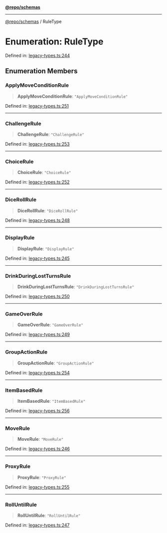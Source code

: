 [**@repo/schemas**](../README.md)

***

[@repo/schemas](../README.md) / RuleType

# Enumeration: RuleType

Defined in: [legacy-types.ts:244](https://github.com/alexqguo/drinking-board-game-v3/blob/c6c8efecde293dcd45795192eba80a63357ff3d6/packages/schemas/src/legacy-types.ts#L244)

## Enumeration Members

### ApplyMoveConditionRule

> **ApplyMoveConditionRule**: `"ApplyMoveConditionRule"`

Defined in: [legacy-types.ts:251](https://github.com/alexqguo/drinking-board-game-v3/blob/c6c8efecde293dcd45795192eba80a63357ff3d6/packages/schemas/src/legacy-types.ts#L251)

***

### ChallengeRule

> **ChallengeRule**: `"ChallengeRule"`

Defined in: [legacy-types.ts:253](https://github.com/alexqguo/drinking-board-game-v3/blob/c6c8efecde293dcd45795192eba80a63357ff3d6/packages/schemas/src/legacy-types.ts#L253)

***

### ChoiceRule

> **ChoiceRule**: `"ChoiceRule"`

Defined in: [legacy-types.ts:252](https://github.com/alexqguo/drinking-board-game-v3/blob/c6c8efecde293dcd45795192eba80a63357ff3d6/packages/schemas/src/legacy-types.ts#L252)

***

### DiceRollRule

> **DiceRollRule**: `"DiceRollRule"`

Defined in: [legacy-types.ts:248](https://github.com/alexqguo/drinking-board-game-v3/blob/c6c8efecde293dcd45795192eba80a63357ff3d6/packages/schemas/src/legacy-types.ts#L248)

***

### DisplayRule

> **DisplayRule**: `"DisplayRule"`

Defined in: [legacy-types.ts:245](https://github.com/alexqguo/drinking-board-game-v3/blob/c6c8efecde293dcd45795192eba80a63357ff3d6/packages/schemas/src/legacy-types.ts#L245)

***

### DrinkDuringLostTurnsRule

> **DrinkDuringLostTurnsRule**: `"DrinkDuringLostTurnsRule"`

Defined in: [legacy-types.ts:250](https://github.com/alexqguo/drinking-board-game-v3/blob/c6c8efecde293dcd45795192eba80a63357ff3d6/packages/schemas/src/legacy-types.ts#L250)

***

### GameOverRule

> **GameOverRule**: `"GameOverRule"`

Defined in: [legacy-types.ts:249](https://github.com/alexqguo/drinking-board-game-v3/blob/c6c8efecde293dcd45795192eba80a63357ff3d6/packages/schemas/src/legacy-types.ts#L249)

***

### GroupActionRule

> **GroupActionRule**: `"GroupActionRule"`

Defined in: [legacy-types.ts:254](https://github.com/alexqguo/drinking-board-game-v3/blob/c6c8efecde293dcd45795192eba80a63357ff3d6/packages/schemas/src/legacy-types.ts#L254)

***

### ItemBasedRule

> **ItemBasedRule**: `"ItemBasedRule"`

Defined in: [legacy-types.ts:256](https://github.com/alexqguo/drinking-board-game-v3/blob/c6c8efecde293dcd45795192eba80a63357ff3d6/packages/schemas/src/legacy-types.ts#L256)

***

### MoveRule

> **MoveRule**: `"MoveRule"`

Defined in: [legacy-types.ts:246](https://github.com/alexqguo/drinking-board-game-v3/blob/c6c8efecde293dcd45795192eba80a63357ff3d6/packages/schemas/src/legacy-types.ts#L246)

***

### ProxyRule

> **ProxyRule**: `"ProxyRule"`

Defined in: [legacy-types.ts:255](https://github.com/alexqguo/drinking-board-game-v3/blob/c6c8efecde293dcd45795192eba80a63357ff3d6/packages/schemas/src/legacy-types.ts#L255)

***

### RollUntilRule

> **RollUntilRule**: `"RollUntilRule"`

Defined in: [legacy-types.ts:247](https://github.com/alexqguo/drinking-board-game-v3/blob/c6c8efecde293dcd45795192eba80a63357ff3d6/packages/schemas/src/legacy-types.ts#L247)
